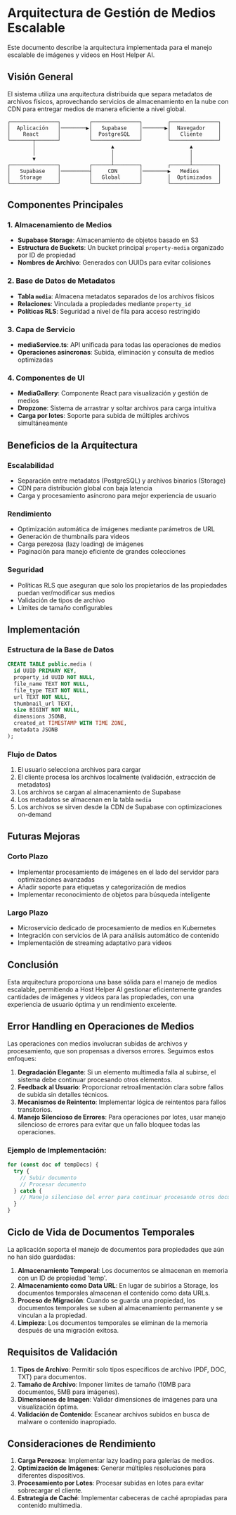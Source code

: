 # Arquitectura de Gestión de Medios Escalable

Este documento describe la arquitectura implementada para el manejo escalable de imágenes y videos en Host Helper AI.

## Visión General

El sistema utiliza una arquitectura distribuida que separa metadatos de archivos físicos, aprovechando servicios de almacenamiento en la nube con CDN para entregar medios de manera eficiente a nivel global.

```
┌───────────────┐         ┌───────────────┐        ┌───────────────┐
│  Aplicación   │────────▶│   Supabase    │───────▶│  Navegador    │
│    React      │         │  PostgreSQL   │        │   Cliente     │
└───────┬───────┘         └───────────────┘        └───────────────┘
        │                        ▲                        ▲
        │                        │                        │
        ▼                        │                        │
┌───────────────┐         ┌──────┴────────┐        ┌──────┴────────┐
│   Supabase    │─────────┤     CDN       │────────▶   Medios      │
│   Storage     │         │   Global      │        │  Optimizados  │
└───────────────┘         └───────────────┘        └───────────────┘
```

## Componentes Principales

### 1. Almacenamiento de Medios
- **Supabase Storage**: Almacenamiento de objetos basado en S3
- **Estructura de Buckets**: Un bucket principal `property-media` organizado por ID de propiedad
- **Nombres de Archivo**: Generados con UUIDs para evitar colisiones

### 2. Base de Datos de Metadatos
- **Tabla `media`**: Almacena metadatos separados de los archivos físicos
- **Relaciones**: Vinculada a propiedades mediante `property_id`
- **Políticas RLS**: Seguridad a nivel de fila para acceso restringido

### 3. Capa de Servicio
- **mediaService.ts**: API unificada para todas las operaciones de medios
- **Operaciones asíncronas**: Subida, eliminación y consulta de medios optimizadas

### 4. Componentes de UI
- **MediaGallery**: Componente React para visualización y gestión de medios
- **Dropzone**: Sistema de arrastrar y soltar archivos para carga intuitiva
- **Carga por lotes**: Soporte para subida de múltiples archivos simultáneamente

## Beneficios de la Arquitectura

### Escalabilidad
- Separación entre metadatos (PostgreSQL) y archivos binarios (Storage)
- CDN para distribución global con baja latencia
- Carga y procesamiento asíncrono para mejor experiencia de usuario

### Rendimiento
- Optimización automática de imágenes mediante parámetros de URL
- Generación de thumbnails para videos
- Carga perezosa (lazy loading) de imágenes
- Paginación para manejo eficiente de grandes colecciones

### Seguridad
- Políticas RLS que aseguran que solo los propietarios de las propiedades puedan ver/modificar sus medios
- Validación de tipos de archivo
- Límites de tamaño configurables

## Implementación

### Estructura de la Base de Datos
```sql
CREATE TABLE public.media (
  id UUID PRIMARY KEY,
  property_id UUID NOT NULL,
  file_name TEXT NOT NULL,
  file_type TEXT NOT NULL,
  url TEXT NOT NULL,
  thumbnail_url TEXT,
  size BIGINT NOT NULL,
  dimensions JSONB,
  created_at TIMESTAMP WITH TIME ZONE,
  metadata JSONB
);
```

### Flujo de Datos
1. El usuario selecciona archivos para cargar
2. El cliente procesa los archivos localmente (validación, extracción de metadatos)
3. Los archivos se cargan al almacenamiento de Supabase
4. Los metadatos se almacenan en la tabla `media`
5. Los archivos se sirven desde la CDN de Supabase con optimizaciones on-demand

## Futuras Mejoras

### Corto Plazo
- Implementar procesamiento de imágenes en el lado del servidor para optimizaciones avanzadas
- Añadir soporte para etiquetas y categorización de medios
- Implementar reconocimiento de objetos para búsqueda inteligente

### Largo Plazo
- Microservicio dedicado de procesamiento de medios en Kubernetes
- Integración con servicios de IA para análisis automático de contenido
- Implementación de streaming adaptativo para videos

## Conclusión

Esta arquitectura proporciona una base sólida para el manejo de medios escalable, permitiendo a Host Helper AI gestionar eficientemente grandes cantidades de imágenes y videos para las propiedades, con una experiencia de usuario óptima y un rendimiento excelente. 

## Error Handling en Operaciones de Medios

Las operaciones con medios involucran subidas de archivos y procesamiento, que son propensas a diversos errores. Seguimos estos enfoques:

1. **Degradación Elegante**: Si un elemento multimedia falla al subirse, el sistema debe continuar procesando otros elementos.
2. **Feedback al Usuario**: Proporcionar retroalimentación clara sobre fallos de subida sin detalles técnicos.
3. **Mecanismos de Reintento**: Implementar lógica de reintentos para fallos transitorios.
4. **Manejo Silencioso de Errores**: Para operaciones por lotes, usar manejo silencioso de errores para evitar que un fallo bloquee todas las operaciones.

### Ejemplo de Implementación:
```typescript
for (const doc of tempDocs) {
  try {
    // Subir documento
    // Procesar documento
  } catch {
    // Manejo silencioso del error para continuar procesando otros documentos
  }
}
```

## Ciclo de Vida de Documentos Temporales

La aplicación soporta el manejo de documentos para propiedades que aún no han sido guardadas:

1. **Almacenamiento Temporal**: Los documentos se almacenan en memoria con un ID de propiedad 'temp'.
2. **Almacenamiento como Data URL**: En lugar de subirlos a Storage, los documentos temporales almacenan el contenido como data URLs.
3. **Proceso de Migración**: Cuando se guarda una propiedad, los documentos temporales se suben al almacenamiento permanente y se vinculan a la propiedad.
4. **Limpieza**: Los documentos temporales se eliminan de la memoria después de una migración exitosa.

## Requisitos de Validación

1. **Tipos de Archivo**: Permitir solo tipos específicos de archivo (PDF, DOC, TXT) para documentos.
2. **Tamaño de Archivo**: Imponer límites de tamaño (10MB para documentos, 5MB para imágenes).
3. **Dimensiones de Imagen**: Validar dimensiones de imágenes para una visualización óptima.
4. **Validación de Contenido**: Escanear archivos subidos en busca de malware o contenido inapropiado.

## Consideraciones de Rendimiento

1. **Carga Perezosa**: Implementar lazy loading para galerías de medios.
2. **Optimización de Imágenes**: Generar múltiples resoluciones para diferentes dispositivos.
3. **Procesamiento por Lotes**: Procesar subidas en lotes para evitar sobrecargar el cliente.
4. **Estrategia de Caché**: Implementar cabeceras de caché apropiadas para contenido multimedia. 